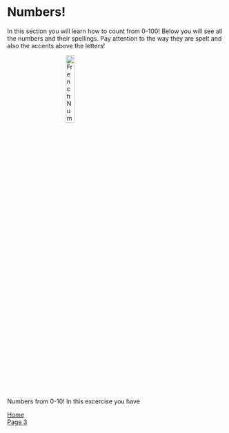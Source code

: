 <h1> Numbers! </h1>

<p> In this section you will learn how to count from 0-100! Below you will see all the numbers and their spellings. Pay attention to the way they are spelt and also the accents above the letters! </p> 

<img style= "width:20%; margin-left:27%;"
src="https://en.islcollective.com/preview/201308/f/numbers-0100_57201_1.jpg" alt="French Numbers">

Numbers from 0-10! 
In this excercise you have 


<p> 
  <a href="index.html">Home</a> <br>
  <a href="page4.html">Page 3</a>
</p>
